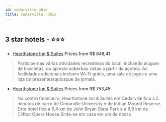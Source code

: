 ```yaml
---
id: cedarville-ohio
title: Cedarville, Ohio
---
```


<center><img src="https://i.travelapi.com/hotels/2000000/1480000/1479100/1479067/60fcf429_z.jpg" alt="" /></center>


##  3 star hotels - ⭐️⭐️⭐️

-    [Hearthstone Inn & Suites](https://www.hurb.com/br/aud/https://www.hurb.com/br/hotels/cedarville/hearthstone-inn-suites-HT-H58V?cmp=18055) Prices from R$ 848,41
   > Participe nas várias atividades recreativas do local, incluindo aluguer de bicicletas, ou aprecie soberbas vistas a partir da açoteia. As facilidades adicionais incluem Wi-Fi grátis, uma sala de jogos e uma loja de presentes/quiosque de jornais.
-    [Hearthstone Inn & Suites](https://www.hurb.com/br/aud/https://www.hurb.com/br/hotels/cedarville/hearthstone-inn-suites-HT-TDXU?cmp=18055) Prices from R$ 753,45
   > No centro financeiro, Hearthstone Inn & Suites em Cedarville fica a 5 minutos de carro de Cedarville University e de Indian Mound Reserve.  Este hotel fica a 6,4 km de John Bryan State Park e a 6,9 km de Clifton Opera House.Sinta-se em casa em um de nosso
